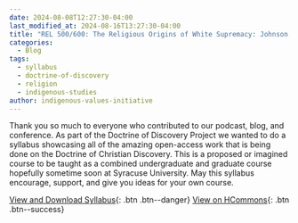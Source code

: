 ```yaml
---
date: 2024-08-08T12:27:30-04:00
last_modified_at: 2024-08-16T13:27:30-04:00
title: "REL 500/600: The Religious Origins of White Supremacy: Johnson v. M'Intosh and the Doctrine of Christian Discovery Syllabus"
categories:
  - Blog
tags:
  - syllabus
  - doctrine-of-discovery
  - religion
  - indigenous-studies
author: indigenous-values-initiative
---
```

Thank you so much to everyone who contributed to our podcast, blog, and conference. As part of the Doctrine of Discovery Project we wanted to do a syllabus showcasing all of the amazing open-access work that is being done on the Doctrine of Christian Discovery. This is a proposed or imagined course to be taught as a combined undergraduate and graduate course hopefully sometime soon at Syracuse University. May this syllabus encourage, support, and give you ideas for your own course. 

[View and Download Syllabus](/assets/pdfs/2024-Doctrine-of-Discovery-Syllabus.pdf){: .btn .btn--danger}
[View on HCommons](https://hcommons.org/deposits/item/hc:68679/){: .btn .btn--success}